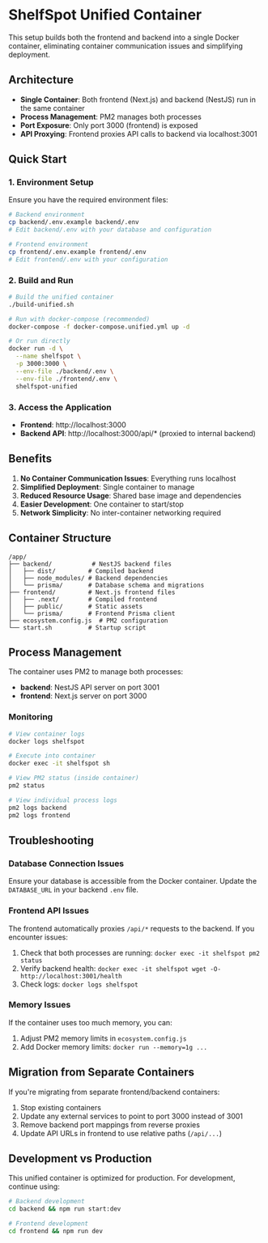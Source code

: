 # ShelfSpot Unified Container

This setup builds both the frontend and backend into a single Docker container, eliminating container communication issues and simplifying deployment.

## Architecture

- **Single Container**: Both frontend (Next.js) and backend (NestJS) run in the same container
- **Process Management**: PM2 manages both processes
- **Port Exposure**: Only port 3000 (frontend) is exposed
- **API Proxying**: Frontend proxies API calls to backend via localhost:3001

## Quick Start

### 1. Environment Setup

Ensure you have the required environment files:

```bash
# Backend environment
cp backend/.env.example backend/.env
# Edit backend/.env with your database and configuration

# Frontend environment  
cp frontend/.env.example frontend/.env
# Edit frontend/.env with your configuration
```

### 2. Build and Run

```bash
# Build the unified container
./build-unified.sh

# Run with docker-compose (recommended)
docker-compose -f docker-compose.unified.yml up -d

# Or run directly
docker run -d \
  --name shelfspot \
  -p 3000:3000 \
  --env-file ./backend/.env \
  --env-file ./frontend/.env \
  shelfspot-unified
```

### 3. Access the Application

- **Frontend**: http://localhost:3000
- **Backend API**: http://localhost:3000/api/* (proxied to internal backend)

## Benefits

1. **No Container Communication Issues**: Everything runs localhost
2. **Simplified Deployment**: Single container to manage
3. **Reduced Resource Usage**: Shared base image and dependencies
4. **Easier Development**: One container to start/stop
5. **Network Simplicity**: No inter-container networking required

## Container Structure

```
/app/
├── backend/           # NestJS backend files
│   ├── dist/         # Compiled backend
│   ├── node_modules/ # Backend dependencies
│   └── prisma/       # Database schema and migrations
├── frontend/         # Next.js frontend files
│   ├── .next/        # Compiled frontend
│   ├── public/       # Static assets
│   └── prisma/       # Frontend Prisma client
├── ecosystem.config.js  # PM2 configuration
└── start.sh          # Startup script
```

## Process Management

The container uses PM2 to manage both processes:

- **backend**: NestJS API server on port 3001
- **frontend**: Next.js server on port 3000

### Monitoring

```bash
# View container logs
docker logs shelfspot

# Execute into container
docker exec -it shelfspot sh

# View PM2 status (inside container)
pm2 status

# View individual process logs
pm2 logs backend
pm2 logs frontend
```

## Troubleshooting

### Database Connection Issues

Ensure your database is accessible from the Docker container. Update the `DATABASE_URL` in your backend `.env` file.

### Frontend API Issues

The frontend automatically proxies `/api/*` requests to the backend. If you encounter issues:

1. Check that both processes are running: `docker exec -it shelfspot pm2 status`
2. Verify backend health: `docker exec -it shelfspot wget -O- http://localhost:3001/health`
3. Check logs: `docker logs shelfspot`

### Memory Issues

If the container uses too much memory, you can:

1. Adjust PM2 memory limits in `ecosystem.config.js`
2. Add Docker memory limits: `docker run --memory=1g ...`

## Migration from Separate Containers

If you're migrating from separate frontend/backend containers:

1. Stop existing containers
2. Update any external services to point to port 3000 instead of 3001
3. Remove backend port mappings from reverse proxies
4. Update API URLs in frontend to use relative paths (`/api/...`)

## Development vs Production

This unified container is optimized for production. For development, continue using:

```bash
# Backend development
cd backend && npm run start:dev

# Frontend development  
cd frontend && npm run dev
```
